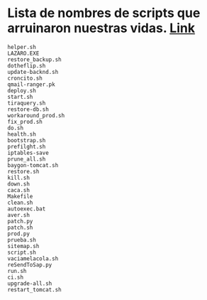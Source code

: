 # Lista de nombres de scripts que arruinaron nuestras vidas. [Link](https://twitter.com/jedux/status/1286757921662160904)

```
helper.sh
LAZARO.EXE
restore_backup.sh
dotheflip.sh
update-backnd.sh
croncito.sh
qmail-ranger.pk
deploy.sh
start.sh
tiraquery.sh
restore-db.sh
workaround_prod.sh
fix_prod.sh
do.sh
health.sh
bootstrap.sh
prefilght.sh
iptables-save
prune_all.sh
baygon-tomcat.sh
restore.sh
kill.sh
down.sh
caca.sh
Makefile
clean.sh
autoexec.bat
aver.sh
patch.py
patch.sh
prod.py
prueba.sh
sitemap.sh
script.sh
vaciamelacola.sh
reSendToSap.py
run.sh
ci.sh
upgrade-all.sh
restart_tomcat.sh
```